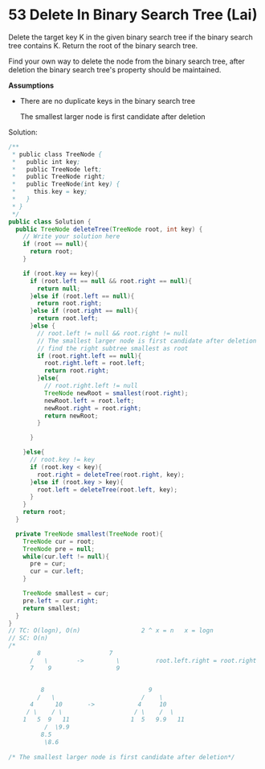 # 53 Delete In Binary Search Tree (Lai)

Delete the target key K in the given binary search tree if the binary search tree contains K. Return the root of the binary search tree.

Find your own way to delete the node from the binary search tree, after deletion the binary search tree's property should be maintained.

**Assumptions**

- There are no duplicate keys in the binary search tree

  The smallest larger node is first candidate after deletion



Solution:

```java
/**
 * public class TreeNode {
 *   public int key;
 *   public TreeNode left;
 *   public TreeNode right;
 *   public TreeNode(int key) {
 *     this.key = key;
 *   }
 * }
 */
public class Solution {
  public TreeNode deleteTree(TreeNode root, int key) {
    // Write your solution here
    if (root == null){
      return root;
    }

    if (root.key == key){
      if (root.left == null && root.right == null){
        return null;
      }else if (root.left == null){
        return root.right;
      }else if (root.right == null){
        return root.left;
      }else {
        // root.left != null && root.right != null
        // The smallest larger node is first candidate after deletion
        // find the right subtree smallest as root
        if (root.right.left == null){
          root.right.left = root.left;
          return root.right;
        }else{
          // root.right.left != null
          TreeNode newRoot = smallest(root.right);
          newRoot.left = root.left;
          newRoot.right = root.right;
          return newRoot;
        }

      }

    }else{
      // root.key != key
      if (root.key < key){
        root.right = deleteTree(root.right, key);
      }else if (root.key > key){
        root.left = deleteTree(root.left, key);
      }
    }
    return root;
  }

  private TreeNode smallest(TreeNode root){
    TreeNode cur = root;
    TreeNode pre = null;
    while(cur.left != null){
      pre = cur;
      cur = cur.left;
    }

    TreeNode smallest = cur;
    pre.left = cur.right;
    return smallest;
  }
}
// TC: O(logn), O(n)                 2 ^ x = n   x = logn
// SC: O(n)
/*
        8                   7 
      /   \        ->         \          root.left.right = root.right 
      7    9                  9 


         8                             9
        /   \                        /    \
      4      10       ->            4     10
     / \    / \                    / \    /  \
    1   5  9   11                 1  5   9.9   11
          /  \9.9
         8.5
          \8.6
     
/* The smallest larger node is first candidate after deletion*/


```

